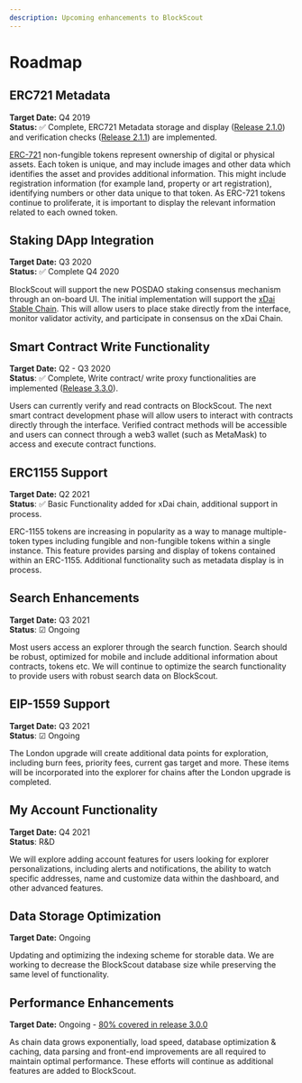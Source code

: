 ```yaml
---
description: Upcoming enhancements to BlockScout
---
```


# Roadmap

## ERC721 Metadata

**Target Date:** Q4 2019  
**Status:** ✅ Complete, ERC721 Metadata storage and display \([Release 2.1.0](https://forum.poa.network/t/blockscout-2-1-0-release/3128)\) and verification checks \([Release 2.1.1](https://forum.poa.network/t/blockscout-2-1-1-release/3172)\) are implemented.

[ERC-721](https://github.com/ethereum/EIPs/blob/master/EIPS/eip-721.md) non-fungible tokens represent ownership of digital or physical assets. Each token is unique, and may include images and other data which identifies the asset and provides additional information. This might include registration information \(for example land, property or art registration\), identifying numbers or other data unique to that token. As ERC-721 tokens continue to proliferate, it is important to display the relevant information related to each owned token. 

## Staking DApp Integration

**Target Date:** Q3 2020  
**Status:** ✅ Complete Q4 2020

BlockScout will support the new POSDAO staking consensus mechanism through an on-board UI. The initial implementation will support the [xDai Stable Chain](https://xdaichain.com). This will allow users to place stake directly from the interface, monitor validator activity, and participate in consensus on the xDai Chain.

## Smart Contract Write Functionality

**Target Date:** Q2 - Q3 2020  
**Status**: ✅ Complete, Write contract/ write proxy functionalities are implemented \([Release 3.3.0](https://forum.poa.network/t/blockscout-v3-3-0-beta/3558)\).

Users can currently verify and read contracts on BlockScout. The next smart contract development phase will allow users to interact with contracts directly through the interface.  Verified contract methods will be accessible and users can connect through a web3 wallet \(such as MetaMask\) to access and execute contract functions.

## ERC1155 Support

**Target Date:** Q2 2021  
**Status**: ✅ Basic Functionality added for xDai chain, additional support in process.

ERC-1155 tokens are increasing in popularity as a way to manage multiple-token types including fungible and non-fungible tokens within a single instance. This feature provides parsing and display of tokens contained within an ERC-1155. Additional functionality such as metadata display is in process.

## Search Enhancements

**Target Date:** Q3 2021  
**Status**:  ☑ Ongoing

Most users access an explorer through the search function. Search should be robust, optimized for mobile and include additional information about contracts, tokens etc. We will continue to optimize the search functionality to provide users with robust search data on BlockScout.

## EIP-1559 Support

**Target Date:** Q3 2021  
**Status**:  ☑ Ongoing

The London upgrade will create additional data points for exploration, including burn fees, priority fees, current gas target and more. These items will be incorporated into the explorer for chains after the London upgrade is completed.

## My Account Functionality

**Target Date:** Q4 2021  
**Status**:  R&D

We will explore adding account features for users looking for explorer personalizations, including alerts and notifications, the ability to watch specific addresses, name and customize data within the dashboard, and other advanced features.

## Data Storage Optimization

**Target Date:** Ongoing

Updating and optimizing the indexing scheme for storable data. We are working to decrease the BlockScout database size while preserving the same level of functionality.

## Performance Enhancements

**Target Date:** Ongoing - [80% covered in release 3.0.0](https://forum.poa.network/t/blockscout-v3-0-0-beta-block-hash-indexing-approach/3250)

As chain data grows exponentially, load speed, database optimization & caching, data parsing and front-end improvements are all required to maintain optimal performance. These efforts will continue as additional features are added to BlockScout.

## 

